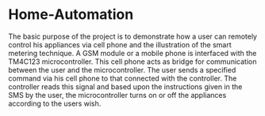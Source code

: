 # Home-Automation
The basic purpose of the project is to demonstrate how a user can remotely control his appliances via cell phone and the illustration of the smart metering technique. A GSM module or a mobile phone is interfaced with the TM4C123 microcontroller. This cell phone acts as bridge for communication between the user and the microcontroller. The user sends a specified command via his cell phone to that connected with the controller. The controller reads this signal and based upon the instructions given in the SMS by the user, the microcontroller turns on or off the appliances according to the users wish.
